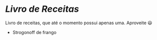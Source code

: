 # **_Livro de Receitas_**

Livro de receitas, que até o momento possui apenas uma. Aproveite :smiley:

* Strogonoff de frango
